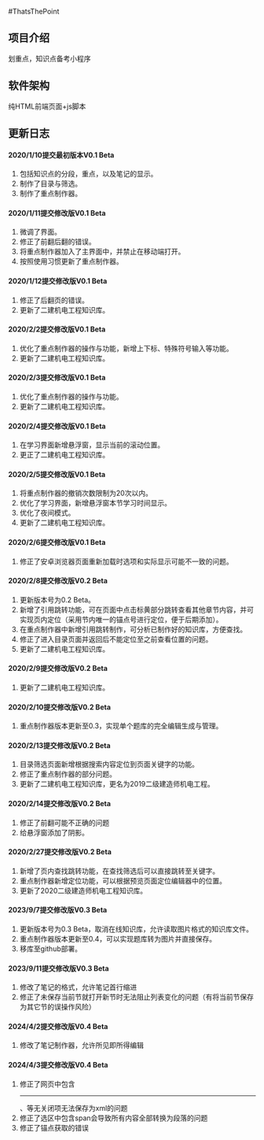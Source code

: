 #ThatsThePoint

## 项目介绍
划重点，知识点备考小程序

## 软件架构
纯HTML前端页面+js脚本

## 更新日志
#### 2020/1/10提交最初版本V0.1 Beta
1. 包括知识点的分段，重点，以及笔记的显示。
2. 制作了目录与筛选。
3. 制作了重点制作器。

#### 2020/1/11提交修改版V0.1 Beta
1. 微调了界面。
2. 修正了前翻后翻的错误。
3. 将重点制作器加入了主界面中，并禁止在移动端打开。
4. 按照使用习惯更新了重点制作器。

#### 2020/1/12提交修改版V0.1 Beta
1. 修正了后翻页的错误。
2. 更新了二建机电工程知识库。

#### 2020/2/2提交修改版V0.1 Beta
1. 优化了重点制作器的操作与功能，新增上下标、特殊符号输入等功能。
2. 更新了二建机电工程知识库。

#### 2020/2/3提交修改版V0.1 Beta
1. 优化了重点制作器的操作与功能。
2. 更新了二建机电工程知识库。

#### 2020/2/4提交修改版V0.1 Beta
1. 在学习界面新增悬浮窗，显示当前的滚动位置。
2. 更正了二建机电工程知识库。

#### 2020/2/5提交修改版V0.1 Beta
1. 将重点制作器的撤销次数限制为20次以内。
2. 优化了学习界面，新增悬浮窗本节学习时间显示。
3. 优化了夜间模式。
4. 更新了二建机电工程知识库。

#### 2020/2/6提交修改版V0.1 Beta
1. 修正了安卓浏览器页面重新加载时选项和实际显示可能不一致的问题。

#### 2020/2/8提交修改版V0.2 Beta
1. 更新版本号为0.2 Beta。
2. 新增了引用跳转功能，可在页面中点击标黄部分跳转查看其他章节内容，并可实现页内定位（采用节内唯一的锚点号进行定位，便于后期添加）。
3. 在重点制作器中新增引用跳转制作，可分析已制作好的知识库，方便查找。
4. 修正了进入目录页面并返回后不能定位至之前查看位置的问题。
5. 更新了二建机电工程知识库。

#### 2020/2/9提交修改版V0.2 Beta
1. 更新了二建机电工程知识库。

#### 2020/2/10提交修改版V0.2 Beta
1. 重点制作器版本更新至0.3，实现单个题库的完全编辑生成与管理。

#### 2020/2/13提交修改版V0.2 Beta
1. 目录筛选页面新增根据搜索内容定位到页面关键字的功能。
2. 修正了重点制作器的部分问题。
3. 更新了二建机电工程知识库，更名为2019二级建造师机电工程。

#### 2020/2/14提交修改版V0.2 Beta
1. 修正了前翻可能不正确的问题
2. 给悬浮窗添加了阴影。

#### 2020/2/27提交修改版V0.2 Beta
1. 新增了页内查找跳转功能，在查找筛选后可以直接跳转至关键字。
2. 重点制作器新增定位功能，可以根据预览页面定位编辑器中的位置。
2. 更新了2020二级建造师机电工程知识库。

#### 2023/9/7提交修改版V0.3 Beta
1. 更新版本号为0.3 Beta，取消在线知识库，允许读取图片格式的知识库文件。
2. 重点制作器版本更新至0.4，可以实现题库转为图片并直接保存。
3. 移库至github部署。

#### 2023/9/11提交修改版V0.3 Beta
1. 修改了笔记的格式，允许笔记首行缩进
2. 修正了未保存当前节就打开新节时无法阻止列表变化的问题（有将当前节保存为其它节的误操作风险）

#### 2024/4/2提交修改版V0.4 Beta
1. 修改了笔记制作器，允许所见即所得编辑

#### 2024/4/3提交修改版V0.4 Beta
1. 修正了网页中包含<hr>、<img>等无关闭项无法保存为xml的问题
2. 修正了选区中包含span会导致所有内容全部转换为段落的问题
3. 修正了锚点获取的错误
